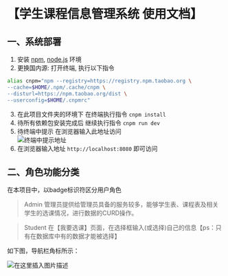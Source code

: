 # 【学生课程信息管理系统 使用文档】

## 一、系统部署

 1. 安装 [npm](https://www.npmjs.com/), [node.js](https://nodejs.org/zh-cn/) 环境
 2. 更换国内源: 打开终端, 执行以下指令
 ``` bash
 alias cnpm="npm --registry=https://registry.npm.taobao.org \
 --cache=$HOME/.npm/.cache/cnpm \
 --disturl=https://npm.taobao.org/dist \
 --userconfig=$HOME/.cnpmrc"
 ```
 3. 在此项目文件夹的环境下 在终端执行指令 `cnpm install`
 4. 待所有依赖包安装完成后 继续执行指令  `cnpm run dev`
 5. 待终端中提示 在浏览器输入此地址访问
<br>![终端中提示地址](https://www.platonic.xyz/usr/uploads/2019/08/3464555742.png)<br>
 6. 在浏览器输入地址 `http://localhost:8080` 即可访问

## 二、角色功能分类

在本项目中，以badge标识符区分用户角色
> Admin 管理员提供给管理员具备的服务较多，能够学生表、课程表及相关学生的选课情况，进行数据的CURD操作。

> Student 在【我要选课】页面，在选择框输入(或选择)自己的信息【ps：只有在数据库中有的数据才能被选择】

如下图，导航栏角标所示：

![在这里插入图片描述](https://www.platonic.xyz/usr/uploads/2019/08/12430679.png)

